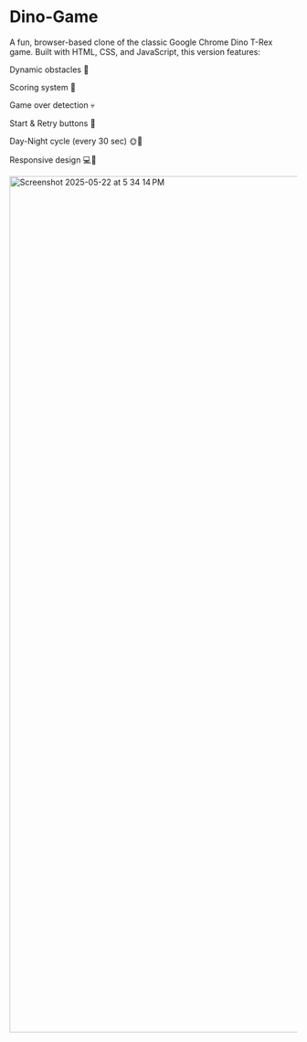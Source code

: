 # Dino-Game
A fun, browser-based clone of the classic Google Chrome Dino T-Rex game.
Built with HTML, CSS, and JavaScript, this version features:

Dynamic obstacles 🌵

Scoring system 🎯

Game over detection 💀

Start & Retry buttons 🔁

Day-Night cycle (every 30 sec) 🌞🌙

Responsive design 💻📱

<img width="1499" alt="Screenshot 2025-05-22 at 5 34 14 PM" src="https://github.com/user-attachments/assets/bbb98018-05fa-4068-a5a4-8267aed0742a" />
